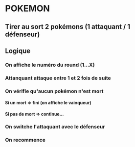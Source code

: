 POKEMON
=======

## Tirer au sort 2 pokémons (1 attaquant / 1 défenseur)

## Logique

### On affiche le numéro du round (1...X)

### Attanquant attaque entre 1 et 2 fois de suite

### On vérifie qu'aucun pokémon n'est mort

#### Si un mort => fini (on affiche le vainqueur)

#### Si pas de mort => continue...

### On switche l'attaquant avec le défenseur

### On recommence